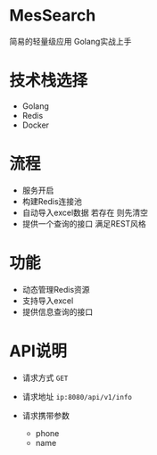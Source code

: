 # MesSearch

简易的轻量级应用
Golang实战上手

# 技术栈选择

- Golang
- Redis
- Docker

# 流程

- 服务开启 
- 构建Redis连接池
- 自动导入excel数据 若存在 则先清空
- 提供一个查询的接口 满足REST风格

# 功能

- 动态管理Redis资源
- 支持导入excel
- 提供信息查询的接口

# API说明
- 请求方式 `GET`

- 请求地址 `ip:8080/api/v1/info`

- 请求携带参数
	- phone
	- name
